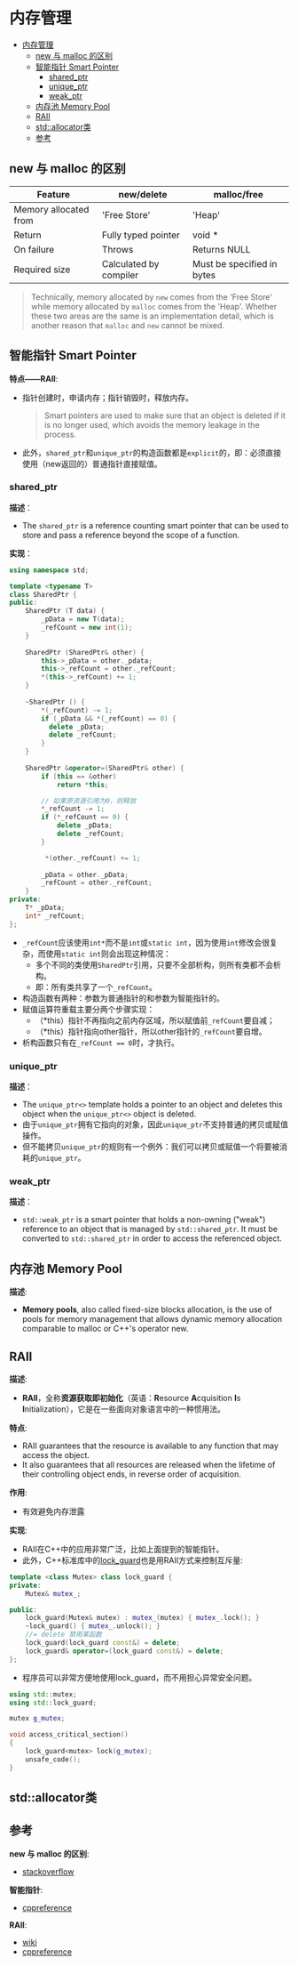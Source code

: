 # 内存管理

- [内存管理](#内存管理)
  - [new 与 malloc 的区别](#new-与-malloc-的区别)
  - [智能指针 Smart Pointer](#智能指针-smart-pointer)
    - [shared\_ptr](#shared_ptr)
    - [unique\_ptr](#unique_ptr)
    - [weak\_ptr](#weak_ptr)
  - [内存池 Memory Pool](#内存池-memory-pool)
  - [RAII](#raii)
  - [std::allocator类](#stdallocator类)
  - [参考](#参考)

## new 与 malloc 的区别

| Feature               | new/delete             | malloc/free                |
| --------------------- | ---------------------- | -------------------------- |
| Memory allocated from | 'Free Store'           | 'Heap'                     |
| Return                | Fully typed pointer    | void *                     |
| On failure            | Throws                 | Returns NULL               |
| Required size         | Calculated by compiler | Must be specified in bytes |

> Technically, memory allocated by `new` comes from the 'Free Store' while memory allocated by `malloc` comes from the 'Heap'. Whether these two areas are the same is an implementation detail, which is another reason that `malloc` and `new` cannot be mixed.

## 智能指针 Smart Pointer

**特点——RAII**:

- 指针创建时，申请内存；指针销毁时，释放内存。

  > Smart pointers are used to make sure that an object is deleted if it is no longer used, which avoids the memory leakage in the process.

- 此外，`shared_ptr`和`unique_ptr`的构造函数都是`explicit`的，即：必须直接使用（new返回的）普通指针直接赋值。

### shared_ptr

**描述**：

- The `shared_ptr` is a reference counting smart pointer that can be used to store and pass a reference beyond the scope of a function.

**实现**：

``` c++
using namespace std;

template <typename T>
class SharedPtr {
public:
    SharedPtr (T data) {
        _pData = new T(data);
        _refCount = new int(1);
    }
    
    SharedPtr (SharedPtr& other) {
        this->_pData = other._pdata;
        this->_refCount = other._refCount;
        *(this->_refCount) += 1;
    }
    
    ~SharedPtr () {
        *(_refCount) -= 1;
        if (_pData && *(_refCount) == 0) {
          delete _pData;
          delete _refCount;
        }
    }
    
    SharedPtr &operator=(SharedPtr& other) {
        if (this == &other)
            return *this;

        // 如果原资源引用为0，则释放
        *_refCount -= 1;
        if (*_refCount == 0) {
            delete _pData;
            delete _refCount;
        }

         *(other._refCount) += 1;
        
        _pData = other._pData;
        _refCount = other._refCount;
    }
private:    
    T* _pData;
    int* _refCount;
};
```

- `_refCount`应该使用`int*`而不是`int`或`static int`，因为使用`int`修改会很复杂，而使用`static int`则会出现这种情况：
  - 多个不同的类使用`SharedPtr`引用，只要不全部析构，则所有类都不会析构。
  - 即：所有类共享了一个`_refCount`。
- 构造函数有两种：参数为普通指针的和参数为智能指针的。
- 赋值运算符重载主要分两个步骤实现：
  - （*this）指针不再指向之前内存区域，所以赋值前`_refCount`要自减；
  - （*this）指针指向other指针，所以other指针的`_refCount`要自增。
- 析构函数只有在`_refCount == 0`时，才执行。

### unique_ptr

**描述**：

- The `unique_ptr<>` template holds a pointer to an object and deletes this object when the `unique_ptr<>` object is deleted.
- 由于`unique_ptr`拥有它指向的对象，因此`unique_ptr`不支持普通的拷贝或赋值操作。
- 但不能拷贝`unique_ptr`的规则有一个例外：我们可以拷贝或赋值一个将要被消耗的`unique_ptr`。

### weak_ptr

**描述**：

- `std::weak_ptr` is a smart pointer that holds a non-owning ("weak") reference to an object that is managed by `std::shared_ptr`. It must be converted to `std::shared_ptr` in order to access the referenced object.

## 内存池 Memory Pool

**描述**:

- **Memory pools**, also called fixed-size blocks allocation, is the use of pools for memory management that allows dynamic memory allocation comparable to malloc or C++'s operator new.

## RAII

**描述**:

- **RAII**，全称**资源获取即初始化**（英语：**R**esource **A**cquisition **I**s **I**nitialization），它是在一些面向对象语言中的一种惯用法。

**特点**:

- RAII guarantees that the resource is available to any function that may access the object.
- It also guarantees that all resources are released when the lifetime of their controlling object ends, in reverse order of acquisition.

**作用**:

- 有效避免内存泄露

**实现**:

- RAII在C++中的应用非常广泛，比如上面提到的智能指针。
- 此外，C++标准库中的[lock_guard](http://en.cppreference.com/w/cpp/thread/lock_guard)也是用RAII方式来控制互斥量:

``` c++
template <class Mutex> class lock_guard {
private:
    Mutex& mutex_;

public:
    lock_guard(Mutex& mutex) : mutex_(mutex) { mutex_.lock(); }
    ~lock_guard() { mutex_.unlock(); }
    //= delete 禁用某函数
    lock_guard(lock_guard const&) = delete;
    lock_guard& operator=(lock_guard const&) = delete;
};
```

- 程序员可以非常方便地使用lock_guard，而不用担心异常安全问题。

``` c++
using std::mutex;
using std::lock_guard;

mutex g_mutex;

void access_critical_section()
{
    lock_guard<mutex> lock(g_mutex);
    unsafe_code();
}
```

## std::allocator类

## 参考

**new 与 malloc 的区别**:

- [stackoverflow](https://stackoverflow.com/questions/240212/what-is-the-difference-between-new-delete-and-malloc-free)

**智能指针**:

- [cppreference](https://en.cppreference.com/book/intro/smart_pointers)

**RAII**:

- [wiki](https://zh.wikipedia.org/wiki/RAII)
- [cppreference](https://en.cppreference.com/w/cpp/language/raii)
